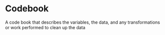 Codebook
====================
A code book that describes the variables, the data, and any transformations or work performed to clean up the data
